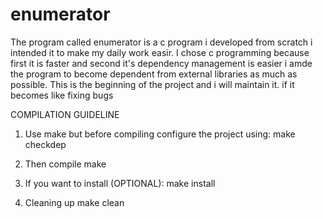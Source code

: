 # enumerator
The program called enumerator is a c program i developed from scratch i intended it to make my daily work easir. I chose c programming because first it is faster and second 
it's dependency management is easier i amde the program to become dependent from external libraries as much as possible. This is the beginning of the project and i will 
maintain it. if it becomes like fixing bugs

COMPILATION GUIDELINE
1. Use make but before compiling configure the project using:
    make checkdep

2. Then compile
    make

3. If you want to install (OPTIONAL):
    make install

4. Cleaning up
    make clean
